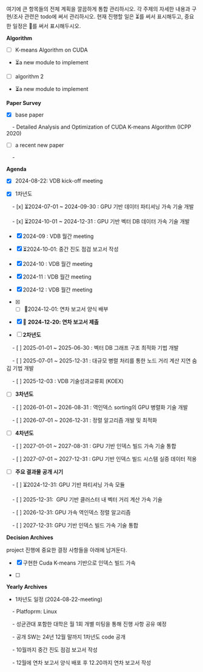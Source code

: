 여기에 큰 항목들의 전체 계획을 깔끔하게 통합 관리하시오. 각 주제의 자세한 내용과 구현/조사 관련은 todo에 써서 관리하시오. 현재 진행할 일은 ⏳를 써서 표시해두고, 중요한 일정은 📅를 써서 표시해두시오.

**Algorithm**

- [ ] K-means Algorithm on CUDA
- ⏳a new module to implement

- [ ] algorithm 2
- ⏳a new module to implement
  
**Paper Survey**

- [x] base paper

    - Detailed Analysis and Optimization of CUDA K-means Algorithm (ICPP 2020)

- [ ] a recent new paper

    -
  

**Agenda**

- [x] 2024-08-22: VDB kick-off meeting

- [x] 1차년도

    - [x] ⏳2024-07-01 ~ 2024-09-30 : GPU 기반 데이터 파티셔닝 가속 기술 개발

    - [x] ⏳2024-10-01 ~ 2024-12-31 : GPU 기반 벡터 DB 데이터 가속 기술 개발

- [x] 2024-09 : VDB 월간 meeting

- [x] ⏳2024-10-01: 중간 진도 점검 보고서 작성

- [x] 2024-10 : VDB 월간 meeting

- [x] 2024-11 : VDB 월간 meeting

- [x] 2024-12 : VDB 월간 meeting

- [x] - [ ] 📅2024-12-01: 연차 보고서 양식 배부

- [x] 📅 **2024-12-20: 연차 보고서 제출**

- [ ] **2차년도**

    - [ ] 2025-01-01 ~ 2025-06-30 : 벡터 DB 그래프 구조 최적화 기법 개발

    - [ ] 2025-07-01 ~ 2025-12-31 : 대규모 병렬 처리를 통한 노드 거리 계산 지연 숨김 기법 개발

    - [ ] 2025-12-03 : VDB 기술성과교류회 (KOEX)

- [ ] **3차년도**

    - [ ] 2026-01-01 ~ 2026-08-31 : 역인덱스 sorting의 GPU 병렬화 기술 개발

    - [ ] 2026-07-01 ~ 2026-12-31 : 정렬 알고리즘 개발 및 최적화

- [ ] **4차년도**

    - [ ] 2027-01-01 ~ 2027-08-31 : GPU 기반 인덱스 빌드 가속 기술 통합

    - [ ] 2027-07-01 ~ 2027-12-31 : GPU 기반 인덱스 빌드 시스템 실증 데이터 적용

- [ ] **주요 결과물 공개 시기**

    - [ ] ⏳2024-12-31: GPU 기반 파티셔닝 가속 모듈

    - [ ] 2025-12-31:  GPU 기반 클러스터 내 벡터 거리 계산 가속 기술

    - [ ] 2026-12-31: GPU 가속 역인덱스 정렬 알고리즘

    - [ ] 2027-12-31: GPU 기반 인덱스 빌드 가속 기술 통합

  

**Decision Archives**

project 진행에 중요한 결정 사항들을 아래에 남겨둔다.

- [x] 구현한 Cuda K-means 기반으로 인덱스 빌드 가속

- [ ]


**Yearly Archives**

- 1차년도 일정 (2024-08-22-meeting)

    - Platfoprm: Linux

    - 성균관대 포함한 대학은 월 1회 개별 미팅을 통해 진행 사항 공유 예정

    - 공개 SW는 24년 12월 말까지 1차년도 code 공개

    - 10월까지 중간 진도 점검 보고서 작성

    - 12월에 연차 보고서 양식 배포 후 12.20까지 연차 보고서 작성
